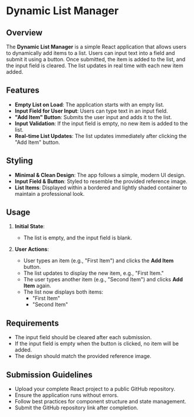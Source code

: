 # Dynamic List Manager

## Overview

The **Dynamic List Manager** is a simple React application that allows users to dynamically add items to a list. Users can input text into a field and submit it using a button. Once submitted, the item is added to the list, and the input field is cleared. The list updates in real time with each new item added. 

## Features

- **Empty List on Load**: The application starts with an empty list.
- **Input Field for User Input**: Users can type text in an input field.
- **"Add Item" Button**: Submits the user input and adds it to the list.
- **Input Validation**: If the input field is empty, no new item is added to the list.
- **Real-time List Updates**: The list updates immediately after clicking the "Add Item" button.

## Styling

- **Minimal & Clean Design**: The app follows a simple, modern UI design.
- **Input Field & Button**: Styled to resemble the provided reference image.
- **List Items**: Displayed within a bordered and lightly shaded container to maintain a professional look.

## Usage

1. **Initial State**: 
   - The list is empty, and the input field is blank.
   
2. **User Actions**: 
   - User types an item (e.g., "First Item") and clicks the **Add Item** button.
   - The list updates to display the new item, e.g., "First Item."
   - The user types another item (e.g., "Second Item") and clicks **Add Item** again.
   - The list now displays both items: 
     - "First Item"
     - "Second Item"

## Requirements

- The input field should be cleared after each submission.
- If the input field is empty when the button is clicked, no item will be added.
- The design should match the provided reference image.

## Submission Guidelines

- Upload your complete React project to a public GitHub repository.
- Ensure the application runs without errors.
- Follow best practices for component structure and state management.
- Submit the GitHub repository link after completion.
